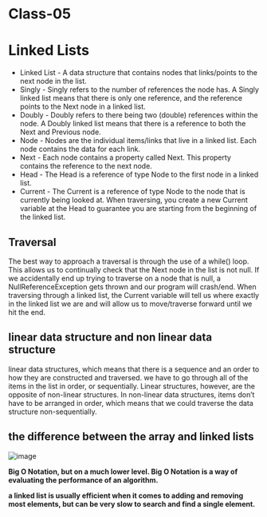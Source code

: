 # Class-05

# Linked Lists 
- Linked List - A data structure that contains nodes that links/points to the next node in the list.
- Singly - Singly refers to the number of references the node has. A Singly linked list means that there is only one reference, and the reference points to the Next node in a linked list.
- Doubly - Doubly refers to there being two (double) references within the node. A Doubly linked list means that there is a reference to both the Next and Previous node.
- Node - Nodes are the individual items/links that live in a linked list. Each node contains the data for each link.
- Next - Each node contains a property called Next. This property contains the reference to the next node.
- Head - The Head is a reference of type Node to the first node in a linked list.
- Current - The Current is a reference of type Node to the node that is currently being looked at. When traversing, you create a new Current variable at the Head to guarantee you are starting from the beginning of the linked list.

## Traversal
The best way to approach a traversal is through the use of a while() loop. This allows us to continually check that the Next node in the list is not null. If we accidentally end up trying to traverse on a node that is null, a NullReferenceException gets thrown and our program will crash/end.
When traversing through a linked list, the Current variable will tell us where exactly in the linked list we are and will allow us to move/traverse forward until we hit the end.

## linear data structure and non linear data structure
linear data structures, which means that there is a sequence and an order to how they are constructed and traversed. we have to go through all of the items in the list in order, or sequentially. Linear structures, however, are the opposite of non-linear structures. In non-linear data structures, items don’t have to be arranged in order, which means that we could traverse the data structure non-sequentially.
## the difference between the array and linked lists 
![image](https://miro.medium.com/max/875/1*cUehR5S18XSoVLaPNfNzlA.jpeg)

**Big O Notation, but on a much lower level. Big O Notation is a way of evaluating the performance of an algorithm.**


**a linked list is usually efficient when it comes to adding and removing most elements, but can be very slow to search and find a single element.**